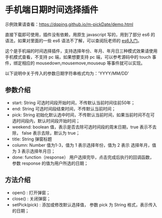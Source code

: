 # 手机端日期时间选择插件

示例效果请查看：https://dqping.github.io/m-pickDate/demo.html

直接下载即可使用，插件没有依赖，用原生 javascript 写的，用到了部分 es6 的语法，如果对里面的一些 es6 语法不了解，可以查阅阮老师的 [es6入门](http://es6.ruanyifeng.com/)。

这个是手机端的时间选择插件，支持选择年份、年月、年月日三种模式效果请使用手机模式查看，不支持 pc 端，如果想要支持 pc 端，可以参考源码中的 touch 事件，绑定相应的 mousedown,mousemove,mouseup 等事件就可以实现。

以下说明中关于传入的参数日期字符串格式均为：'YYYY/MM/DD'

## 参数介绍
+ start: String 可选时间段开始时间，不传默认当前时间往前50年；
+ end: String 可选时间段结束时间，不传默认当前时间；
+ pick: String 初始化默认选中时间，不传默认当前时间，如果当前时间不在可选时间段内，默认时间段开始时间；
+ weekend: boolean 值，表示是否去除可选时间段的周末日期，true 表示不去除， false 表示去除，默认为 true；
+ title: String 弹窗标题
+ column: Number 值为1-3，值为 1 表示选择年份，值为 2 表示 选择年月，值为 3 表示选择年月日；
+ done: function（response） 用户选择完毕，点击完成后执行的回调函数， 参数 response 的值为用户所选的日期；

## 方法介绍

+ open() : 打开弹窗；
+ close() : 关闭弹窗；
+ setPick(pick) : 添加或修改默认选择值， 参数 pick 为 String 格式，表示传入的日期；
